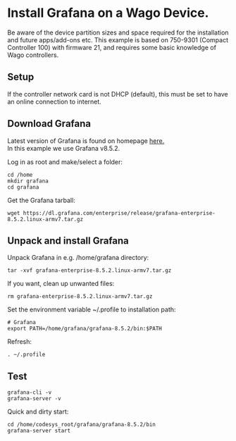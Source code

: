 # Install Grafana on a Wago Device.
Be aware of the device partition sizes and space required for the installation and future apps/add-ons etc.
This example is based on 750-9301 (Compact Controller 100) with firmware 21, and requires some basic knowledge of Wago controllers.

## Setup
If the controller network card is not DHCP (default), this must be set to have an online connection to internet.

## Download Grafana
Latest version of Grafana is found on homepage [here.](https://grafana.com/grafana/download?pg=get&plcmt=selfmanaged-box1-cta1&platform=arm) <br/>
In this example we use Grafana v8.5.2.

Log in as root and make/select a folder:
```
cd /home
mkdir grafana
cd grafana
```
Get the Grafana tarball:
```
wget https://dl.grafana.com/enterprise/release/grafana-enterprise-8.5.2.linux-armv7.tar.gz
```

## Unpack and install Grafana

Unpack Grafana in e.g. /home/grafana directory:
```
tar -xvf grafana-enterprise-8.5.2.linux-armv7.tar.gz
```
If you want, clean up unwanted files:
```
rm grafana-enterprise-8.5.2.linux-armv7.tar.gz
```
Set the environment variable ~/.profile to installation path:
```
# Grafana
export PATH=/home/grafana/grafana-8.5.2/bin:$PATH
```
Refresh:
```
. ~/.profile
```
## Test
```
grafana-cli -v
grafana-server -v
```
Quick and dirty start:
```
cd /home/codesys_root/grafana/grafana-8.5.2/bin
grafana-server start
```



